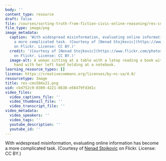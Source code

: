 ```yaml
---
body: ''
content_type: resource
draft: false
file: /courses/sorting-truth-from-fiction-civic-online-reasoning/res-cms504s21.png
file_type: image/png
image_metadata:
  caption: 'With widespread misinformation, evaluating online information has become
    a more complicated task. (Courtesy of [Nenad Stojkovic](https://www.flickr.com/photos/nenadstojkovic/51719363882)
    on Flickr. License: CC BY.)'
  credit: '(Courtesy of [Nenad Stojkovic](https://www.flickr.com/photos/nenadstojkovic/51719363882)
    on Flickr. License: CC BY.)'
  image-alt: A woman sitting at a table with a latop reading a book with her right
    hand with her left hand holding at a notebook.
learning_resource_types: []
license: https://creativecommons.org/licenses/by-nc-sa/4.0/
resourcetype: Image
title: res-cms504s21.png
uid: cbd752c9-0389-4221-8638-e56479fd3d1c
video_files:
  video_captions_file: ''
  video_thumbnail_file: ''
  video_transcript_file: ''
video_metadata:
  video_speakers: ''
  video_tags: ''
  youtube_description: ''
  youtube_id: ''
---
```

With widespread misinformation, evaluating online information has become a more complicated task. (Courtesy of [Nenad Stojkovic](https://www.flickr.com/photos/nenadstojkovic/51719363882) on Flickr. License: CC BY.)
